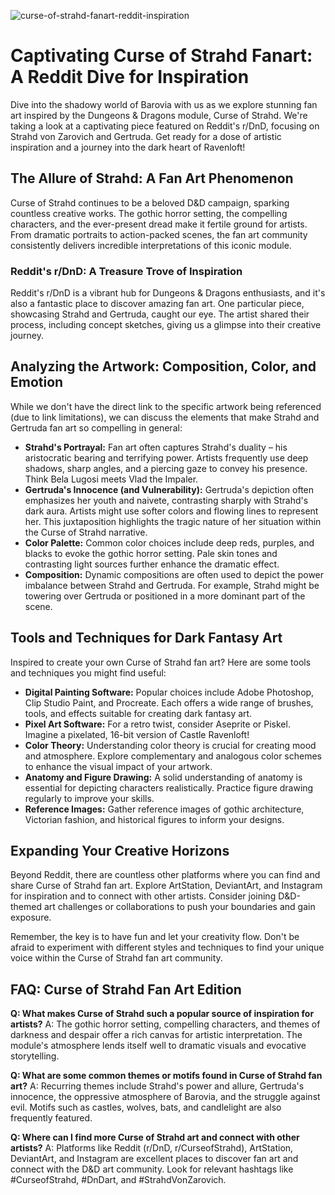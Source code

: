![curse-of-strahd-fanart-reddit-inspiration](https://images.pexels.com/photos/33416263/pexels-photo-33416263.jpeg?auto=compress&cs=tinysrgb&fit=crop&h=627&w=1200)

# Captivating Curse of Strahd Fanart: A Reddit Dive for Inspiration

Dive into the shadowy world of Barovia with us as we explore stunning fan art inspired by the Dungeons & Dragons module, Curse of Strahd. We're taking a look at a captivating piece featured on Reddit's r/DnD, focusing on Strahd von Zarovich and Gertruda. Get ready for a dose of artistic inspiration and a journey into the dark heart of Ravenloft!

## The Allure of Strahd: A Fan Art Phenomenon

Curse of Strahd continues to be a beloved D&D campaign, sparking countless creative works. The gothic horror setting, the compelling characters, and the ever-present dread make it fertile ground for artists. From dramatic portraits to action-packed scenes, the fan art community consistently delivers incredible interpretations of this iconic module.

### Reddit's r/DnD: A Treasure Trove of Inspiration

Reddit's r/DnD is a vibrant hub for Dungeons & Dragons enthusiasts, and it's also a fantastic place to discover amazing fan art. One particular piece, showcasing Strahd and Gertruda, caught our eye. The artist shared their process, including concept sketches, giving us a glimpse into their creative journey.

## Analyzing the Artwork: Composition, Color, and Emotion

While we don't have the direct link to the specific artwork being referenced (due to link limitations), we can discuss the elements that make Strahd and Gertruda fan art so compelling in general:

*   **Strahd's Portrayal:** Fan art often captures Strahd's duality – his aristocratic bearing and terrifying power. Artists frequently use deep shadows, sharp angles, and a piercing gaze to convey his presence. Think Bela Lugosi meets Vlad the Impaler.
*   **Gertruda's Innocence (and Vulnerability):** Gertruda's depiction often emphasizes her youth and naivete, contrasting sharply with Strahd's dark aura. Artists might use softer colors and flowing lines to represent her. This juxtaposition highlights the tragic nature of her situation within the Curse of Strahd narrative.
*   **Color Palette:** Common color choices include deep reds, purples, and blacks to evoke the gothic horror setting. Pale skin tones and contrasting light sources further enhance the dramatic effect.
*   **Composition:** Dynamic compositions are often used to depict the power imbalance between Strahd and Gertruda. For example, Strahd might be towering over Gertruda or positioned in a more dominant part of the scene.

## Tools and Techniques for Dark Fantasy Art

Inspired to create your own Curse of Strahd fan art? Here are some tools and techniques you might find useful:

*   **Digital Painting Software:** Popular choices include Adobe Photoshop, Clip Studio Paint, and Procreate. Each offers a wide range of brushes, tools, and effects suitable for creating dark fantasy art.
*   **Pixel Art Software:** For a retro twist, consider Aseprite or Piskel. Imagine a pixelated, 16-bit version of Castle Ravenloft!
*   **Color Theory:** Understanding color theory is crucial for creating mood and atmosphere. Explore complementary and analogous color schemes to enhance the visual impact of your artwork.
*   **Anatomy and Figure Drawing:** A solid understanding of anatomy is essential for depicting characters realistically. Practice figure drawing regularly to improve your skills.
*   **Reference Images:** Gather reference images of gothic architecture, Victorian fashion, and historical figures to inform your designs.

## Expanding Your Creative Horizons

Beyond Reddit, there are countless other platforms where you can find and share Curse of Strahd fan art. Explore ArtStation, DeviantArt, and Instagram for inspiration and to connect with other artists. Consider joining D&D-themed art challenges or collaborations to push your boundaries and gain exposure.

Remember, the key is to have fun and let your creativity flow. Don't be afraid to experiment with different styles and techniques to find your unique voice within the Curse of Strahd fan art community.

## FAQ: Curse of Strahd Fan Art Edition

**Q: What makes Curse of Strahd such a popular source of inspiration for artists?**
A: The gothic horror setting, compelling characters, and themes of darkness and despair offer a rich canvas for artistic interpretation. The module's atmosphere lends itself well to dramatic visuals and evocative storytelling.

**Q: What are some common themes or motifs found in Curse of Strahd fan art?**
A: Recurring themes include Strahd's power and allure, Gertruda's innocence, the oppressive atmosphere of Barovia, and the struggle against evil. Motifs such as castles, wolves, bats, and candlelight are also frequently featured.

**Q: Where can I find more Curse of Strahd art and connect with other artists?**
A: Platforms like Reddit (r/DnD, r/CurseofStrahd), ArtStation, DeviantArt, and Instagram are excellent places to discover fan art and connect with the D&D art community. Look for relevant hashtags like #CurseofStrahd, #DnDart, and #StrahdVonZarovich.